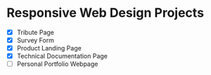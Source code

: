 # Responsive Web Design Projects
- [x] Tribute Page
- [x] Survey Form
- [x] Product Landing Page
- [x] Technical Documentation Page
- [ ] Personal Portfolio Webpage
